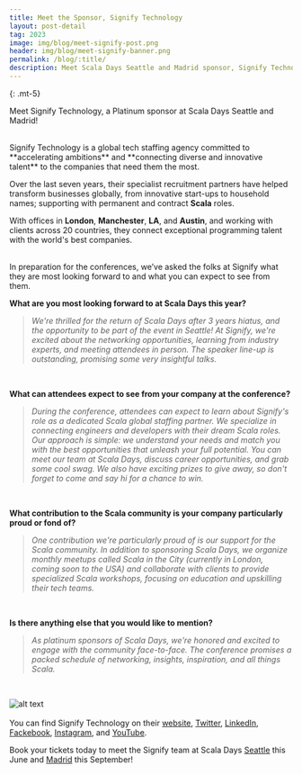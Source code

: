 ```yaml
---
title: Meet the Sponsor, Signify Technology
layout: post-detail
tag: 2023
image: img/blog/meet-signify-post.png
header: img/blog/meet-signify-banner.png
permalink: /blog/:title/
description: Meet Scala Days Seattle and Madrid sponsor, Signify Technology! Learn more about this sponsor and see what they are most looking forward to seeing in Seattle and Madrid this year!
---
```


{: .mt-5}

Meet Signify Technology, a Platinum sponsor at Scala Days Seattle and Madrid!

<br>
Signify Technology is a global tech staffing agency committed to **accelerating ambitions** and **connecting diverse and innovative talent** to the companies that need them the most.

Over the last seven years, their specialist recruitment partners have helped transform businesses globally, from innovative start-ups to household names; supporting with permanent and contract **Scala** roles.

With offices in **London**, **Manchester**, **LA**, and **Austin**, and working with clients across 20 countries, they connect exceptional programming talent with the world's best companies.
<br>
<br>

In preparation for the conferences, we’ve asked the folks at Signify what they are most looking forward to and what you can expect to see from them.
<br>

**What are you most looking forward to at Scala Days this year?**
<br>

> *We're thrilled for the return of Scala Days after 3 years hiatus, and the opportunity to be part of the event in Seattle! At Signify, we're excited about the networking opportunities, learning from industry experts, and meeting attendees in person. The speaker line-up is outstanding, promising some very insightful talks.*

<br>

**What can attendees expect to see from your company at the conference?**
<br>

> *During the conference, attendees can expect to learn about Signify's role as a dedicated Scala global staffing partner. We specialize in connecting engineers and developers with their dream Scala roles. Our approach is simple: we understand your needs and match you with the best opportunities that unleash your full potential. You can meet our team at Scala Days, discuss career opportunities, and grab some cool swag. We also have exciting prizes to give away, so don't forget to come and say hi for a chance to win.*

<br>

**What contribution to the Scala community is your company particularly proud or fond of?**
<br>

> *One contribution we're particularly proud of is our support for the Scala community. In addition to sponsoring Scala Days, we organize monthly meetups called Scala in the City (currently in London, coming soon to the USA) and collaborate with clients to provide specialized Scala workshops, focusing on education and upskilling their tech teams.*

<br>

**Is there anything else that you would like to mention?**
<br>

> *As platinum sponsors of Scala Days, we're honored and excited to engage with the community face-to-face. The conference promises a packed schedule of networking, insights, inspiration, and all things Scala.*

<br>

![alt text](/img/assets/sponsors/sponsor-card-signify.png)
<br><br>
You can find Signify Technology on their [website](https://www.signifytechnology.com/), [Twitter](https://twitter.com/Signify_Tech), [LinkedIn](https://www.linkedin.com/company/signify-technology), [Fackebook](https://www.facebook.com/signifytechnologygroup/), [Instagram](https://www.instagram.com/signify_tech/), and [YouTube](https://www.youtube.com/@signifytechnology4389).
<br>

Book your tickets today to meet the Signify team at Scala Days [Seattle](https://scaladays.org/seattle-2023/) this June and [Madrid](https://scaladays.org/madrid-2023/) this September!
